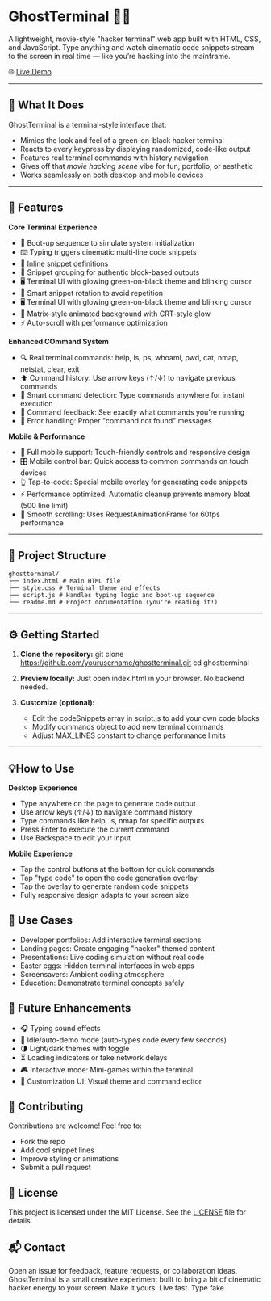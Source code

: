 # GhostTerminal 🧑‍💻

A lightweight, movie-style "hacker terminal" web app built with HTML, CSS, and JavaScript. Type anything and watch cinematic code snippets stream to the screen in real time — like you’re hacking into the mainframe.

🌐 [Live Demo](https://kayvour.github.io/ghost-terminal/)  

---

## 📝 What It Does

GhostTerminal is a terminal-style interface that:

- Mimics the look and feel of a green-on-black hacker terminal
- Reacts to every keypress by displaying randomized, code-like output
- Features real terminal commands with history navigation
- Gives off that *movie hacking scene* vibe for fun, portfolio, or aesthetic
- Works seamlessly on both desktop and mobile devices

---

## 🚀 Features

**Core Terminal Experience**
- 🧠 Boot-up sequence to simulate system initialization
- ⌨️ Typing triggers cinematic multi-line code snippets
- 🧾 Inline snippet definitions
- 🧱 Snippet grouping for authentic block-based outputs
- 🖥️ Terminal UI with glowing green-on-black theme and blinking cursor
- 🧵 Smart snippet rotation to avoid repetition
- 🖥️ Terminal UI with glowing green-on-black theme and blinking cursor
- 🎨 Matrix-style animated background with CRT-style glow
- ⚡ Auto-scroll with performance optimization

**Enhanced COmmand System**
- 🔍 Real terminal commands: help, ls, ps, whoami, pwd, cat, nmap, netstat, clear, exit
- ⬆️ Command history: Use arrow keys (↑/↓) to navigate previous commands
- 🎯 Smart command detection: Type commands anywhere for instant execution
- 💬 Command feedback: See exactly what commands you're running
- 🔧 Error handling: Proper "command not found" messages

**Mobile & Performance**
- 📱 Full mobile support: Touch-friendly controls and responsive design
- 🎛️ Mobile control bar: Quick access to common commands on touch devices
- 👆 Tap-to-code: Special mobile overlay for generating code snippets
- ⚡ Performance optimized: Automatic cleanup prevents memory bloat (500 line limit)
- 🚀 Smooth scrolling: Uses RequestAnimationFrame for 60fps performance

---

## 📁 Project Structure

```
ghostterminal/
├── index.html # Main HTML file
├── style.css # Terminal theme and effects
├── script.js # Handles typing logic and boot-up sequence
└── readme.md # Project documentation (you're reading it!)
```

---


## ⚙️ Getting Started

1. **Clone the repository:**
   git clone https://github.com/yourusername/ghostterminal.git
   cd ghostterminal

2. **Preview locally:**
   Just open index.html in your browser. No backend needed.

3. **Customize (optional):**
   - Edit the codeSnippets array in script.js to add your own code blocks
   - Modify commands object to add new terminal commands
   - Adjust MAX_LINES constant to change performance limits

---

## 💡How to Use
**Desktop Experience**
- Type anywhere on the page to generate code output
- Use arrow keys (↑/↓) to navigate command history
- Type commands like help, ls, nmap for specific outputs
- Press Enter to execute the current command
- Use Backspace to edit your input

**Mobile Experience**
- Tap the control buttons at the bottom for quick commands
- Tap "type code" to open the code generation overlay
- Tap the overlay to generate random code snippets
- Fully responsive design adapts to your screen size

## 🎯 Use Cases
- Developer portfolios: Add interactive terminal sections
- Landing pages: Create engaging "hacker" themed content
- Presentations: Live coding simulation without real code
- Easter eggs: Hidden terminal interfaces in web apps
- Screensavers: Ambient coding atmosphere
- Education: Demonstrate terminal concepts safely

## 🔮 Future Enhancements
- 🎧 Typing sound effects
- 🧠 Idle/auto-demo mode (auto-types code every few seconds)
- 🌗 Light/dark themes with toggle
- ⏳ Loading indicators or fake network delays
- 🎮 Interactive mode: Mini-games within the terminal
- 🎨 Customization UI: Visual theme and command editor

## 🤝 Contributing
Contributions are welcome! Feel free to:
- Fork the repo
- Add cool snippet lines
- Improve styling or animations
- Submit a pull request

## 📄 License
This project is licensed under the MIT License. See the [LICENSE](https://github.com/kayvour/ghost-terminal/blob/main/LICENSE) file for details.

## 📬 Contact
Open an issue for feedback, feature requests, or collaboration ideas.
GhostTerminal is a small creative experiment built to bring a bit of cinematic hacker energy to your screen. Make it yours. Live fast. Type fake.
